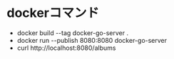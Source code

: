 # dockerコマンド
- docker build --tag docker-go-server .
- docker run --publish 8080:8080  docker-go-server
- curl http://localhost:8080/albums